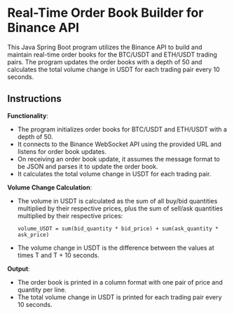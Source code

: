 # Real-Time Order Book Builder for Binance API

This Java Spring Boot program utilizes the Binance API to build and maintain real-time order books for the BTC/USDT and ETH/USDT trading pairs. The program updates the order books with a depth of 50 and calculates the total volume change in USDT for each trading pair every 10 seconds.

## Instructions
**Functionality**:
   - The program initializes order books for BTC/USDT and ETH/USDT with a depth of 50.
   - It connects to the Binance WebSocket API using the provided URL and listens for order book updates.
   - On receiving an order book update, it assumes the message format to be JSON and parses it to update the order book.
   - It calculates the total volume change in USDT for each trading pair.

**Volume Change Calculation**:
   - The volume in USDT is calculated as the sum of all buy/bid quantities multiplied by their respective prices, plus the sum of sell/ask quantities multiplied by their respective prices:
     ```
     volume_USDT = sum(bid_quantity * bid_price) + sum(ask_quantity * ask_price)
     ```
   - The volume change in USDT is the difference between the values at times T and T + 10 seconds.

**Output**:
   - The order book is printed in a column format with one pair of price and quantity per line.
   - The total volume change in USDT is printed for each trading pair every 10 seconds.